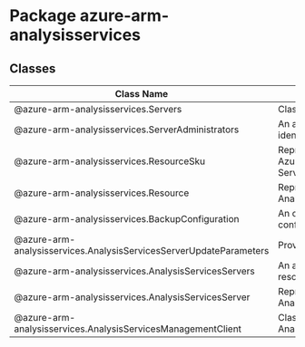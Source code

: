 # Package azure-arm-analysisservices
## Classes
| Class Name | Description |
|---|---|
| @azure-arm-analysisservices.Servers |Class representing a Servers.|
| @azure-arm-analysisservices.ServerAdministrators |An array of administrator user identities|
| @azure-arm-analysisservices.ResourceSku |Represents the SKU name and Azure pricing tier for Analysis Services resource.|
| @azure-arm-analysisservices.Resource |Represents an instance of an Analysis Services resource.|
| @azure-arm-analysisservices.BackupConfiguration |An object that represents backup configurations|
| @azure-arm-analysisservices.AnalysisServicesServerUpdateParameters |Provision request specification|
| @azure-arm-analysisservices.AnalysisServicesServers |An array of Analysis Services resources.|
| @azure-arm-analysisservices.AnalysisServicesServer |Represents an instance of an Analysis Services resource.|
| @azure-arm-analysisservices.AnalysisServicesManagementClient |Class representing a AnalysisServicesManagementClient.|
